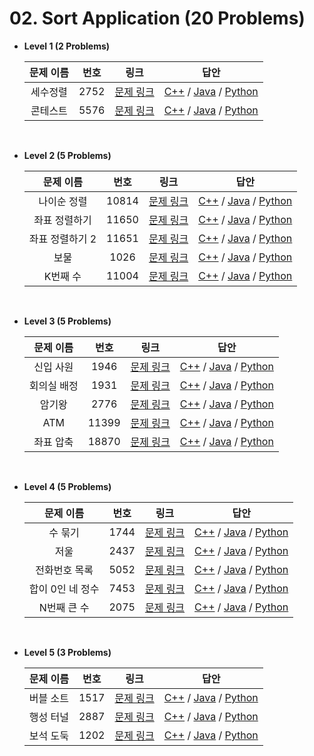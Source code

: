 # 02. Sort Application (20 Problems)

- **Level 1 (2 Problems)**

    | 문제 이름 | 번호 | 링크 | 답안 |
    |:------:|:---:|:---:|:---:|
    |세수정렬|2752|[문제 링크](https://www.acmicpc.net/problem/2752)|[C++](./Level1/2752.cpp) / [Java](./Level1/2752.java) / [Python](./Level1/2752.py) |
    |콘테스트|5576|[문제 링크](https://www.acmicpc.net/problem/5576)|[C++](./Level1/5576.cpp) / [Java](./Level1/5576.java) / [Python](./Level1/5576.py) |

</br>

- **Level 2 (5 Problems)**

    | 문제 이름 | 번호 | 링크 | 답안 |
    |:------:|:---:|:---:|:---:|
    |나이순 정렬 |10814|[문제 링크](https://www.acmicpc.net/problem/10814)|[C++](./Level2/10814.cpp) / [Java](./Level2/10814.java) / [Python](./Level2/10814.py) |
    |좌표 정렬하기 |11650|[문제 링크](https://www.acmicpc.net/problem/11650)|[C++](./Level2/11650.cpp) / [Java](./Level2/11650.java) / [Python](./Level2/11650.py) |
    |좌표 정렬하기 2 |11651|[문제 링크](https://www.acmicpc.net/problem/11651)|[C++](./Level2/11651.cpp) / [Java](./Level2/11651.java) / [Python](./Level2/11651.py) |
    |보물 |1026|[문제 링크](https://www.acmicpc.net/problem/1026)|[C++](./Level2/1026.cpp) / [Java](./Level2/1026.java) / [Python](./Level2/1026.py) |
    |K번째 수 |11004|[문제 링크](https://www.acmicpc.net/problem/11004)|[C++](./Level2/11004.cpp) / [Java](./Level2/11004.java) / [Python](./Level2/11004.py) |

</br>

- **Level 3 (5 Problems)**

    | 문제 이름 | 번호 | 링크 | 답안 |
    |:------:|:---:|:---:|:---:|
    |신입 사원 |1946|[문제 링크](https://www.acmicpc.net/problem/1946)|[C++](./Level3/1946.cpp) / [Java](./Level3/1946.java) / [Python](./Level3/1946.py) |
    |회의실 배정 |1931|[문제 링크](https://www.acmicpc.net/problem/1931)|[C++](./Level3/1931.cpp) / [Java](./Level3/1931.java) / [Python](./Level3/1931.py) |
    |암기왕|2776|[문제 링크](https://www.acmicpc.net/problem/2776)|[C++](./Level3/2776.cpp) / [Java](./Level3/2776.java) / [Python](./Level3/2776.py) |
    |ATM|11399|[문제 링크](https://www.acmicpc.net/problem/11399)|[C++](./Level3/11399.cpp) / [Java](./Level3/11399.java) / [Python](./Level3/11399.py) |
    |좌표 압축|18870|[문제 링크](https://www.acmicpc.net/problem/18870)|[C++](./Level3/18870.cpp) / [Java](./Level3/18870.java) / [Python](./Level3/18870.py) |

</br>

- **Level 4 (5 Problems)**

    | 문제 이름 | 번호 | 링크 | 답안 |
    |:------:|:---:|:---:|:---:|
    |수 묶기 |1744|[문제 링크](https://www.acmicpc.net/problem/1744)|[C++](./Level4/1744.cpp) / [Java](./Level4/1744.java) / [Python](./Level4/1744.py) |
    |저울 |2437|[문제 링크](https://www.acmicpc.net/problem/2437)|[C++](./Level4/2437.cpp) / [Java](./Level4/2437.java) / [Python](./Level4/2437.py) |
    |전화번호 목록 |5052|[문제 링크](https://www.acmicpc.net/problem/5052)|[C++](./Level4/5052.cpp) / [Java](./Level4/5052.java) / [Python](./Level4/5052.py) |
    |합이 0인 네 정수 |7453|[문제 링크](https://www.acmicpc.net/problem/7453)|[C++](./Level4/7453.cpp) / [Java](./Level4/7453.java) / [Python](./Level4/7453.py) |
    |N번째 큰 수 |2075|[문제 링크](https://www.acmicpc.net/problem/2075)|[C++](./Level4/2075.cpp) / [Java](./Level4/2075.java) / [Python](./Level4/2075.py) |

</br>

- **Level 5 (3 Problems)**

    | 문제 이름 | 번호 | 링크 | 답안 |
    |:------:|:---:|:---:|:---:|
    |버블 소트 |1517|[문제 링크](https://www.acmicpc.net/problem/1517)|[C++](./Level5/1517.cpp) / [Java](./Level5/1517.java) / [Python](./Level5/1517.py) |
    |행성 터널 |2887|[문제 링크](https://www.acmicpc.net/problem/2887)|[C++](./Level5/2887.cpp) / [Java](./Level5/2887.java) / [Python](./Level5/2887.py) |
    |보석 도둑 |1202|[문제 링크](https://www.acmicpc.net/problem/1202)|[C++](./Level5/1202.cpp) / [Java](./Level5/1202.java) / [Python](./Level5/1202.py) |